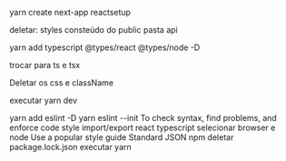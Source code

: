 yarn create next-app reactsetup

deletar:
styles
consteúdo do public
pasta api

yarn add typescript @types/react @types/node -D

trocar para ts e tsx

Deletar os css e className

executar yarn dev

yarn add eslint -D
yarn eslint --init
To check syntax, find problems, and enforce code style
import/export
react
typescript
selecionar browser e node 
Use a popular style guide
Standard
JSON
npm
deletar package.lock.json
executar yarn
